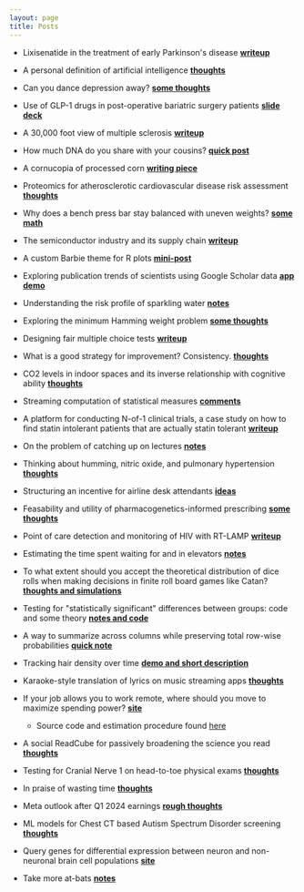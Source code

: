 ```yaml
---
layout: page
title: Posts
---
```


* Lixisenatide in the treatment of early Parkinson's disease **[writeup](posts/lixisenatide-early-pd.md)**

* A personal definition of artificial intelligence **[thoughts](posts/defining-AI.md)**

* Can you dance depression away? **[some thoughts](posts/treating-depression.md)**

* Use of GLP-1 drugs in post-operative bariatric surgery patients **[slide deck](posts/glp1-post-mbs.md)**

* A 30,000 foot view of multiple sclerosis **[writeup](posts/MS.md)**

* How much DNA do you share with your cousins? **[quick post](posts/relatedness-amongst-cousins.md)**

* A cornucopia of processed corn **[writing piece](posts/processed-corn.md)**

* Proteomics for atherosclerotic cardiovascular disease risk assessment **[thoughts](posts/ascvd-proteomics.md)**

* Why does a bench press bar stay balanced with uneven weights? **[some math](posts/balancing-bars.md)**

* The semiconductor industry and its supply chain **[writeup](posts/chips.md)**

* A custom Barbie theme for R plots **[mini-post](posts/barbie-figures.md)**

* Exploring publication trends of scientists using Google Scholar data **[app demo](posts/scholar-trends.md)**

* Understanding the risk profile of sparkling water **[notes](posts/sparkling-water.md)**

* Exploring the minimum Hamming weight problem **[some thoughts](posts/min-sum-pow-two.md)**

* Designing fair multiple choice tests **[writeup](posts/designing-fair-tests.md)**

* What is a good strategy for improvement? Consistency. **[thoughts](posts/consistent-improvement.md)**

* CO2 levels in indoor spaces and its inverse relationship with cognitive ability **[thoughts](posts/CO2-monitoring.md)**

* Streaming computation of statistical measures **[comments](posts/iterative-stat-measures.md)**

* A platform for conducting N-of-1 clinical trials, a case study on how to find statin intolerant patients that are actually statin tolerant **[writeup](posts/n-of-1-trials.md)**

* On the problem of catching up on lectures **[notes](posts/lecture-catch-up.md)**

* Thinking about humming, nitric oxide, and pulmonary hypertension **[thoughts](posts/humming-physiological-benefits.md)**

* Structuring an incentive for airline desk attendants **[ideas](posts/desk-attendants-incentives.md)**

* Feasability and utility of pharmacogenetics-informed prescribing **[some thoughts](posts/pharmacogenetics-drug-reactions.md)**

* Point of care detection and monitoring of HIV with RT-LAMP **[writeup](posts/poc-rtlamp.md)**

* Estimating the time spent waiting for and in elevators **[notes](posts/time-spent-in-elevators.md)**

* To what extent should you accept the theoretical distribution of dice rolls when making decisions in finite roll board games like Catan? **[thoughts and simulations](posts/catan-dice-roll-distributions.md)**

* Testing for "statistically significant" differences between groups: code and some theory **[notes and code](posts/multiple-correction.md)**

* A way to summarize across columns while preserving total row-wise probabilities **[quick note](posts/column-wise-means.md)**

* Tracking hair density over time **[demo and short description](posts/tracking-hair.md)**

* Karaoke-style translation of lyrics on music streaming apps **[thoughts](posts/synced-translation-of-music.md)**

* If your job allows you to work remote, where should you move to maximize spending power? **[site](shiny/income_ranker.html)** 
    * Source code and estimation procedure found [here](https://github.com/aditharun/income_distr)

* A social ReadCube for passively broadening the science you read **[thoughts](posts/paper-sharing-platform.md)**

* Testing for Cranial Nerve 1 on head-to-toe physical exams **[thoughts](posts/olfactory-cn-pe-test.md)**

* In praise of wasting time **[thoughts](posts/phones.md)**

* Meta outlook after Q1 2024 earnings **[rough thoughts](posts/meta.md)**

* ML models for Chest CT based Autism Spectrum Disorder screening **[thoughts](posts/asd-pred-by-chestCT.md)**

* Query genes for differential expression between neuron and non-neuronal brain cell populations **[site](shiny/allen_shiny.html)**

* Take more at-bats **[notes](posts/take-more-at-bats.md)**
